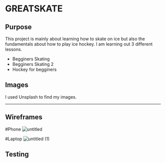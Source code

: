 # GREATSKATE

## Purpose

This project is mainly about learning how to skate on ice but also the fundamentals about how to play ice hockey. 
I am learning out 3 different lessons. 
- Begginers Skating
- Begginers Skating 2
- Hockey for begginers

## Images

I used Unsplash to find my images.

---

## Wireframes

#Phone
![untitled](https://github.com/Idehed/P1/assets/146822758/6306e29d-3abd-4b08-b2c2-e8ebca225276)

#Laptop
![untitled (1)](https://github.com/Idehed/P1/assets/146822758/2d1d8ab2-5e99-4a18-a338-754d63cd8555)

## Testing 
